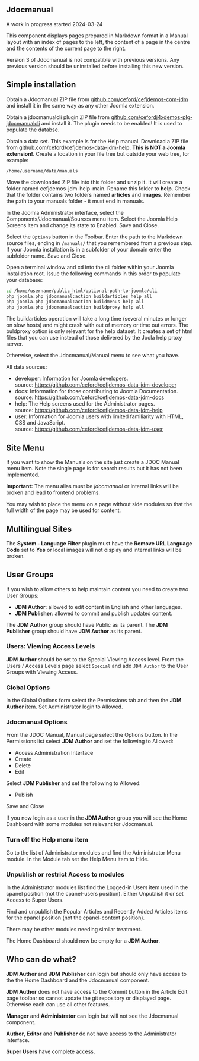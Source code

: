 <!-- Filename: Readme / Display title: Readme -->

## Jdocmanual

A work in progress started 2024-03-24

This component displays pages prepared in Markdown format in a Manual
layout with an index of pages to the left, the content of a page in
the centre and the contents of the current page to the right.

Version 3 of Jdocmanual is not compatible with previous versions. Any previous
version should be uninstalled before installing this new version.

## Simple installation

Obtain a Jdocmanual ZIP file from [github.com/ceford/cefjdemos-com-jdm](https://github.com/ceford/cefjdemos-com-jdm/archive/refs/heads/main.zip)
and install it in the same way as any other Joomla extension.

Obtain a jdocmanualcli plugin ZIP file from [github.com/cefordj4xdemos-plg-jdocmanualcli](https://github.com/ceford/j4xdemos-plg-jdocmanualcli/archive/refs/heads/main.zip)
and install it. The plugin needs to be enabled! It is used to populate the
databse.

Obtain a data set. This example is for the Help manual. Download a ZIP file
from [github.com/ceford/cefjdemos-data-jdm-help](https://github.com/ceford/cefjdemos-data-jdm-help/archive/refs/heads/main.zip). **This is NOT a Joomla extension!**. Create
a location in your file tree but outside your web tree, for example:
```
/home/username/data/manuals
```
Move the downloaded ZIP file into this folder and unzip it. It will create a
folder named cefjdemos-jdm-help-main. Rename this folder to **help**. Check
that the folder contains two folders named **articles** and **images**.
Remember the path to your manuals folder - it must end in manuals.

In the Joomla Administrator interface, select the Components/Jdocmanual/Sources
menu item. Select the Joomla Help Screens item and change its state to
Enabled. Save and Close.

Select the `Option`s button in the Toolbar. Enter the path to the Markdown source
files, ending in `/manuals/` that you remembered from a previous step. If your
Joomla installation is in a subfolder of your domain enter the subfolder name.
Save and Close.

Open a terminal window and cd into the cli folder within your Joomla
installation root. Issue the following commands in this order to populate 
your database:

```bash
cd /home/username/public_html/optional-path-to-joomla/cli
php joomla.php jdocmanual:action buildarticles help all
php joomla.php jdocmanual:action buildmenus help all
php joomla.php jdocmanual:action buildproxy help all
```

The buildarticles operation will take a long time (several minutes or longer
on slow hosts) and might crash with out of memory or time out errors. The 
buldproxy option is only relevant for the help dataset. It creates a set of
html files that you can use instead of those delivered by the Joola help
proxy server.

Otherwise, select the Jdocmanual/Manual menu to see what you have.

All data sources:

* developer: Information for Joomla developers.<br>
  source: https://github.com/ceford/cefjdemos-data-jdm-developer
* docs: Information for those contributing to Joomla Documentation.<br>
  source: https://github.com/ceford/cefjdemos-data-jdm-docs
* help: The Help screens used for the Administrator pages.<br>
  source: https://github.com/ceford/cefjdemos-data-jdm-help
*  user: Information for Joomla users with limited familiarity with HTML,
CSS and JavaScript.<br>
  source: https://github.com/ceford/cefjdemos-data-jdm-user


## Site Menu

If you want to show the Manuals on the site just create a JDOC Manual
menu item. Note the single page is for search results but it has not
been implemented.

__Important:__ The menu alias must be _jdocmanual_ or internal links
will be broken and lead to frontend problems.

You may wish to place the menu on a page without side modules so that
the full width of the page may be used for content.

## Multilingual Sites

The **System - Language Filter** plugin must have the
**Remove URL Language Code** set to **Yes** or local images will not display
and internal links will be broken.

## User Groups

If you wish to allow others to help maintain content you need to
create two User Groups:

- **JDM Author**: allowed to edit content in English and other languages.
- **JDM Publisher**: allowed to commit and publish updated content.

The **JDM Author** group should have Public as its parent. The **JDM Publisher**
group should have **JDM Author** as its parent.

### Users: Viewing Access Levels

**JDM Author** should be set to the Special Viewing Access level.
From the Users / Access Levels page select `Special` and add `JDM Author` to
the User Groups with Viewing Access.

### Global Options

In the Global Options form select the Permissions tab and then the
**JDM Author** item. Set Administrator login to Allowed.

### Jdocmanual Options

From the JDOC Manual, Manual page select the Options button. In the
Permissions list select **JDM Author** and set the following to Allowed:
- Access Administration Interface
- Create
- Delete
- Edit

Select **JDM Publisher** and set the following to Allowed:
- Publish

Save and Close

If you now login as a user in the **JDM Author** group you will see the
Home Dashboard with some modules not relevant for Jdocmanual.

### Turn off the Help menu item

Go to the list of Administrator modules and find the Administrator
Menu module. In the Module tab set the Help Menu item to Hide.

### Unpublish or restrict Access to modules

In the Administrator modules list find the Logged-in Users item used
in the cpanel position (not the cpanel-users position). Either
Unpublish it or set Access to Super Users.

Find and unpublish the Popular Articles and Recently Added Articles
items for the cpanel position (not the cpanel-content position).

There may be other modules needing similar treatment.

The Home Dashboard should now be empty for a **JDM Author**.

## Who can do what?

**JDM Author** and **JDM Publisher** can login but should only have
access to the the Home Dashboard and the Jdocmanual component.

**JDM Author** does not have access to the Commit button in the
Article Edit page toolbar so cannot update the git repository or
displayed page. Otherwise each can use all other features.

**Manager** and **Administrator** can login but will not see the
Jdocmanual component.

**Author**, **Editor** and **Publisher** do not have access to
the Administrator interface.

**Super Users** have complete access.
